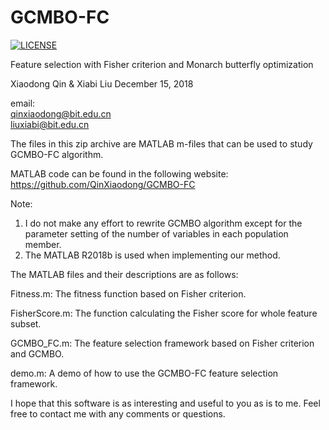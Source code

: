 # GCMBO-FC
[![LICENSE](https://img.shields.io/badge/license-Anti%20996-blue.svg)](https://github.com/996icu/996.ICU/blob/master/LICENSE)

Feature selection with Fisher criterion and Monarch butterfly optimization

Xiaodong Qin & Xiabi Liu
December 15, 2018

email:  
       qinxiaodong@bit.edu.cn  
       liuxiabi@bit.edu.cn 

The files in this zip archive are MATLAB m-files that can be used to study GCMBO-FC algorithm.

MATLAB code can be found in the following website:
https://github.com/QinXiaodong/GCMBO-FC


Note: 
1) I do not make any effort to rewrite GCMBO algorithm except for the parameter setting of the number of variables in each population member. 
2) The MATLAB R2018b is used when implementing our method. 

The MATLAB files and their descriptions are as follows:

Fitness.m: 
The fitness function based on Fisher criterion.

FisherScore.m:
The function calculating the Fisher score for whole feature subset.

GCMBO_FC.m:
The feature selection framework based on Fisher criterion and GCMBO.

demo.m:
A demo of how to use the GCMBO-FC feature selection framework. 

I hope that this software is as interesting and useful to you as is to me. Feel free to contact me with any comments or questions.
